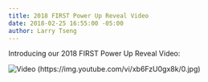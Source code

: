 ```yaml
---
title: 2018 FIRST Power Up Reveal Video
date: 2018-02-25 16:55:00 -05:00
author: Larry Tseng
---
```


Introducing our 2018 FIRST Power Up Reveal Video:

![Video (https://img.youtube.com/vi/xb6FzU0gx8k/0.jpg)](https://youtu.be/xb6FzU0gx8k)
